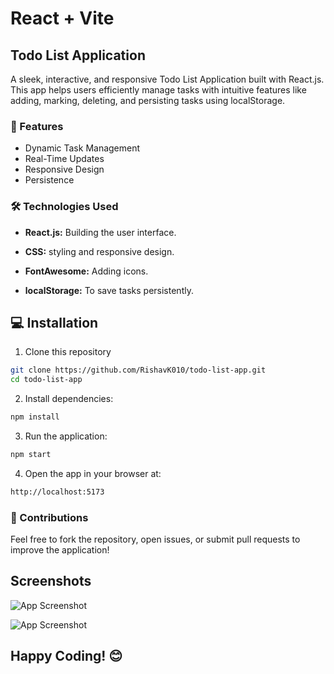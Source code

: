 # React + Vite

## Todo List Application

A sleek, interactive, and responsive Todo List Application built with React.js. This app helps users efficiently manage tasks with intuitive features like adding, marking, deleting, and persisting tasks using localStorage.

### 🚀 Features

- Dynamic Task Management
- Real-Time Updates
- Responsive Design
- Persistence

### 🛠️ Technologies Used

- **React.js:** Building the user interface.

- **CSS:** styling and responsive design.

- **FontAwesome:** Adding icons.

- **localStorage:** To save tasks persistently.

## 💻 Installation 

1. Clone this repository
```bash
git clone https://github.com/RishavK010/todo-list-app.git
cd todo-list-app
```
2. Install dependencies:
```bash
npm install
```
3. Run the application:
```bash
npm start
```
4. Open the app in your browser at:
```bash
http://localhost:5173
```
    
### 🤝 Contributions

Feel free to fork the repository, open issues, or submit pull requests to improve the application!

## Screenshots

![App Screenshot](https://github.com/RishavK010/TodoList/blob/746b1ed90d2491880d293458ff7fc85c112ed966/public/Screenshot%202025-01-03%20at%2012.20.59%E2%80%AFPM.png)

![App Screenshot](https://github.com/RishavK010/TodoList/blob/746b1ed90d2491880d293458ff7fc85c112ed966/public/Screenshot%202025-01-03%20at%2012.21.48%E2%80%AFPM.png)

## Happy Coding! 😊
